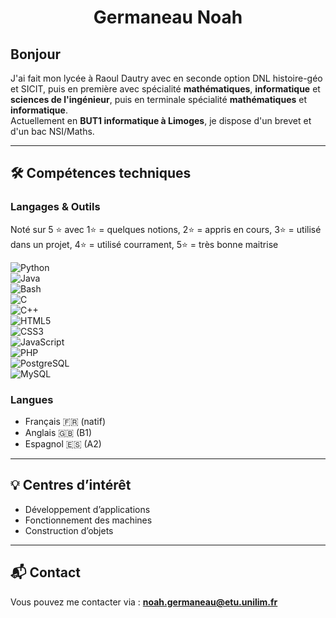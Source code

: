 <h1 align="center"> Germaneau Noah </h1>

## Bonjour

J'ai fait mon lycée à Raoul Dautry avec en seconde option DNL histoire-géo et SICIT, puis en première avec spécialité **mathématiques**, **informatique** et **sciences de l'ingénieur**, puis en terminale spécialité **mathématiques** et **informatique**.  
Actuellement en **BUT1 informatique à Limoges**, je dispose d'un brevet et d'un bac NSI/Maths.  

---

## 🛠 Compétences techniques

### Langages & Outils
Noté sur 5 ⭐ avec 1⭐ = quelques notions, 2⭐ = appris en cours, 3⭐ = utilisé dans un projet, 4⭐ = utilisé courrament, 5⭐ = très bonne maitrise

![Python](https://img.shields.io/badge/Python-3776AB?style=for-the-badge&logo=python&logoColor=white)<br>
![Java](https://img.shields.io/badge/Java-007396?style=for-the-badge&logo=java&logoColor=white)<br>
![Bash](https://img.shields.io/badge/Bash-4EAA25?style=for-the-badge&logo=gnubash&logoColor=white)<br>
![C](https://img.shields.io/badge/C-00599C?style=for-the-badge&logo=c&logoColor=white)<br>
![C++](https://img.shields.io/badge/C++-00599C?style=for-the-badge&logo=cplusplus&logoColor=white)<br>
![HTML5](https://img.shields.io/badge/HTML5-E34F26?style=for-the-badge&logo=html5&logoColor=white)<br>
![CSS3](https://img.shields.io/badge/CSS3-1572B6?style=for-the-badge&logo=css3&logoColor=white)<br>
![JavaScript](https://img.shields.io/badge/JavaScript-F7DF1E?style=for-the-badge&logo=javascript&logoColor=black)<br>
![PHP](https://img.shields.io/badge/PHP-777BB4?style=for-the-badge&logo=php&logoColor=white)<br>
![PostgreSQL](https://img.shields.io/badge/PostgreSQL-4169E1?style=for-the-badge&logo=postgresql&logoColor=white)<br>
![MySQL](https://img.shields.io/badge/MySQL-4479A1?style=for-the-badge&logo=mysql&logoColor=white)<br>

### Langues
- Français 🇫🇷 (natif)  
- Anglais 🇬🇧 (B1)  
- Espagnol 🇪🇸 (A2)  

---

## 💡 Centres d’intérêt
- Développement d’applications  
- Fonctionnement des machines  
- Construction d’objets  

---

## 📬 Contact
Vous pouvez me contacter via : **noah.germaneau@etu.unilim.fr**
